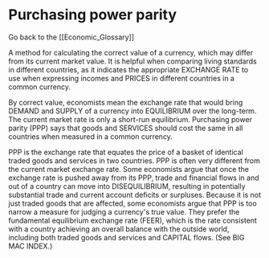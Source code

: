 # Purchasing power parity

Go back to the [[Economic_Glossary]]


A method for calculating the correct value of a currency, which may differ from its current market value. It is helpful when comparing living standards in different countries, as it indicates the appropriate EXCHANGE RATE to use when expressing incomes and PRICES in different countries in a common currency.

By correct value, economists mean the exchange rate that would bring DEMAND and SUPPLY of a currency into EQUILIBRIUM over the long-term. The current market rate is only a short-run equilibrium. Purchasing power parity (PPP) says that goods and SERVICES should cost the same in all countries when measured in a common currency.

PPP is the exchange rate that equates the price of a basket of identical traded goods and services in two countries. PPP is often very different from the current market exchange rate. Some economists argue that once the exchange rate is pushed away from its PPP, trade and financial flows in and out of a country can move into DISEQUILIBRIUM, resulting in potentially substantial trade and current account deficits or surpluses. Because it is not just traded goods that are affected, some economists argue that PPP is too narrow a measure for judging a currency's true value. They prefer the fundamental equilibrium exchange rate (FEER), which is the rate consistent with a country achieving an overall balance with the outside world, including both traded goods and services and CAPITAL flows. (See BIG MAC INDEX.)

